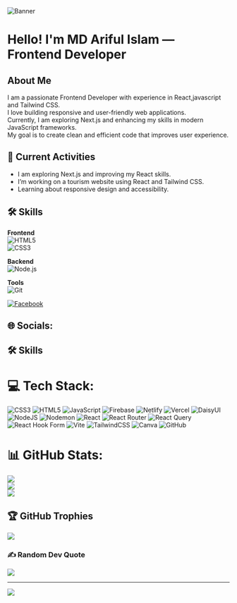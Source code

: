 <img src="https://i.ibb.co.com/H8d624D/e8c2e43e-d77e-49cf-89e0-c80961c745c4.png" alt="Banner" />


# Hello! I'm  MD Ariful Islam — Frontend Developer


## About Me

I am a passionate Frontend Developer with experience in React,javascript and Tailwind CSS.  
I love building responsive and user-friendly web applications.  
Currently, I am exploring Next.js and enhancing my skills in modern JavaScript frameworks.  
My goal is to create clean and efficient code that improves user experience.



## 🔭 Current Activities
- I am exploring Next.js and improving my React skills.
- I’m working on a tourism website using React and Tailwind CSS.
- Learning about responsive design and accessibility.

## 🛠 Skills

**Frontend**  
![HTML5](https://img.shields.io/badge/HTML5-E34F26?style=flat&logo=html5&logoColor=white)  
![CSS3](https://img.shields.io/badge/CSS3-1572B6?style=flat&logo=css3&logoColor=white)  

**Backend**  
![Node.js](https://img.shields.io/badge/Node.js-339933?style=flat&logo=node.js&logoColor=white)  

**Tools**  
![Git](https://img.shields.io/badge/Git-F05032?style=flat&logo=git&logoColor=white)




[![Facebook](https://img.shields.io/badge/Facebook-%231877F2.svg?logo=Facebook&logoColor=white)](https://facebook.com/https://www.facebook.com/Arifulvhatgaon/) 
## 🌐 Socials:

## 🛠 Skills





# 💻 Tech Stack:
![CSS3](https://img.shields.io/badge/css3-%231572B6.svg?style=for-the-badge&logo=css3&logoColor=white) ![HTML5](https://img.shields.io/badge/html5-%23E34F26.svg?style=for-the-badge&logo=html5&logoColor=white) ![JavaScript](https://img.shields.io/badge/javascript-%23323330.svg?style=for-the-badge&logo=javascript&logoColor=%23F7DF1E) ![Firebase](https://img.shields.io/badge/firebase-%23039BE5.svg?style=for-the-badge&logo=firebase) ![Netlify](https://img.shields.io/badge/netlify-%23000000.svg?style=for-the-badge&logo=netlify&logoColor=#00C7B7) ![Vercel](https://img.shields.io/badge/vercel-%23000000.svg?style=for-the-badge&logo=vercel&logoColor=white) ![DaisyUI](https://img.shields.io/badge/daisyui-5A0EF8?style=for-the-badge&logo=daisyui&logoColor=white) ![NodeJS](https://img.shields.io/badge/node.js-6DA55F?style=for-the-badge&logo=node.js&logoColor=white) ![Nodemon](https://img.shields.io/badge/NODEMON-%23323330.svg?style=for-the-badge&logo=nodemon&logoColor=%BBDEAD) ![React](https://img.shields.io/badge/react-%2320232a.svg?style=for-the-badge&logo=react&logoColor=%2361DAFB) ![React Router](https://img.shields.io/badge/React_Router-CA4245?style=for-the-badge&logo=react-router&logoColor=white) ![React Query](https://img.shields.io/badge/-React%20Query-FF4154?style=for-the-badge&logo=react%20query&logoColor=white) ![React Hook Form](https://img.shields.io/badge/React%20Hook%20Form-%23EC5990.svg?style=for-the-badge&logo=reacthookform&logoColor=white) ![Vite](https://img.shields.io/badge/vite-%23646CFF.svg?style=for-the-badge&logo=vite&logoColor=white) ![TailwindCSS](https://img.shields.io/badge/tailwindcss-%2338B2AC.svg?style=for-the-badge&logo=tailwind-css&logoColor=white) ![Canva](https://img.shields.io/badge/Canva-%2300C4CC.svg?style=for-the-badge&logo=Canva&logoColor=white) ![GitHub](https://img.shields.io/badge/github-%23121011.svg?style=for-the-badge&logo=github&logoColor=white)
# 📊 GitHub Stats:
![](https://github-readme-stats.vercel.app/api?username=ariful324645&theme=dark&hide_border=false&include_all_commits=false&count_private=false)<br/>
![](https://nirzak-streak-stats.vercel.app/?user=ariful324645&theme=dark&hide_border=false)<br/>
![](https://github-readme-stats.vercel.app/api/top-langs/?username=ariful324645&theme=dark&hide_border=false&include_all_commits=false&count_private=false&layout=compact)

## 🏆 GitHub Trophies
![](https://github-profile-trophy.vercel.app/?username=ariful324645&theme=radical&no-frame=false&no-bg=true&margin-w=4)

### ✍️ Random Dev Quote
![](https://quotes-github-readme.vercel.app/api?type=horizontal&theme=radical)

---
[![](https://visitcount.itsvg.in/api?id=ariful324645&icon=0&color=0)](https://visitcount.itsvg.in)

<!-- Proudly created with GPRM ( https://gprm.itsvg.in ) -->
